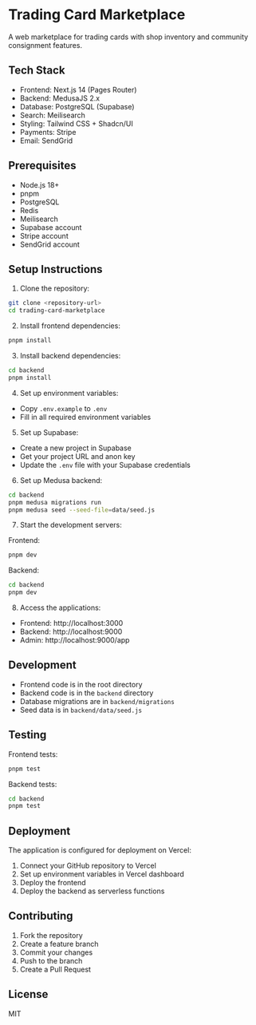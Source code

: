 # Trading Card Marketplace

A web marketplace for trading cards with shop inventory and community consignment features.

## Tech Stack

- Frontend: Next.js 14 (Pages Router)
- Backend: MedusaJS 2.x
- Database: PostgreSQL (Supabase)
- Search: Meilisearch
- Styling: Tailwind CSS + Shadcn/UI
- Payments: Stripe
- Email: SendGrid

## Prerequisites

- Node.js 18+
- pnpm
- PostgreSQL
- Redis
- Meilisearch
- Supabase account
- Stripe account
- SendGrid account

## Setup Instructions

1. Clone the repository:
```bash
git clone <repository-url>
cd trading-card-marketplace
```

2. Install frontend dependencies:
```bash
pnpm install
```

3. Install backend dependencies:
```bash
cd backend
pnpm install
```

4. Set up environment variables:
- Copy `.env.example` to `.env`
- Fill in all required environment variables

5. Set up Supabase:
- Create a new project in Supabase
- Get your project URL and anon key
- Update the `.env` file with your Supabase credentials

6. Set up Medusa backend:
```bash
cd backend
pnpm medusa migrations run
pnpm medusa seed --seed-file=data/seed.js
```

7. Start the development servers:

Frontend:
```bash
pnpm dev
```

Backend:
```bash
cd backend
pnpm dev
```

8. Access the applications:
- Frontend: http://localhost:3000
- Backend: http://localhost:9000
- Admin: http://localhost:9000/app

## Development

- Frontend code is in the root directory
- Backend code is in the `backend` directory
- Database migrations are in `backend/migrations`
- Seed data is in `backend/data/seed.js`

## Testing

Frontend tests:
```bash
pnpm test
```

Backend tests:
```bash
cd backend
pnpm test
```

## Deployment

The application is configured for deployment on Vercel:

1. Connect your GitHub repository to Vercel
2. Set up environment variables in Vercel dashboard
3. Deploy the frontend
4. Deploy the backend as serverless functions

## Contributing

1. Fork the repository
2. Create a feature branch
3. Commit your changes
4. Push to the branch
5. Create a Pull Request

## License

MIT 